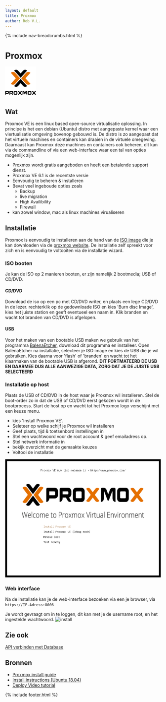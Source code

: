 ```yaml
---
layout: default
title: Proxmox
author: Rob V.L.
---
```


{% include nav-breadcrumbs.html %}



# Proxmox

![Proxmox](../../media/logo/proxmox.png)


## Wat
Proxmox VE is een linux based open-source virtualisatie oplossing. In principe is het een debian (Ubuntu) distro met aangepaste kernel waar een viertualisatie omgeving bovenop gebouwd is. De distro is zo aangepast dat het virtuele machines en containers kan draaien in de virtuele omegeving. Daarnaast kan Proxmox deze machines en containers ook beheren, dit kan via de commandline of via een web-interface waar een tal van opties mogenlijk zijn. 

* Proxmox wordt gratis aangeboden en heeft een betalende support dienst.
* Proxmox VE 6.1 is de recentste versie
* Eenvoudig te beheren & installeren
* Bevat veel ingeboude opties zoals 
    * Backup
    * live migration
    * High Availibility
    * Firewall
* kan zowel window, mac als linux machines virualiseren


## Installatie 
Proxmox is eenvoudig te installeren aan de hand van de [ISO image](https://www.proxmox.com/en/downloads/category/iso-images-pve) die je kan downloaden via de [proxmox website](https://www.proxmox.com/en/). De installatie zelf spreekt voor zich en is eenvoudig te voltooiten via de installatie wizard.

### ISO booten
Je kan de ISO op 2 manieren booten, er zijn namelijk 2 bootmedia; USB of CD/DVD.

#### CD/DVD
Download de iso op een pc met CD/DVD writer, en plaats een lege CD/DVD in de lezer.
rechterklik op de gedownloade ISO en kies 'Burn disc Image', kies het juiste station en geeft eventueel een naam in.
Klik branden en wacht tot branden van CD/DVD is afgelopen.

#### USB
Voor het maken van een bootable USB maken we gebruik van het programma [BalenaEtcher](https://www.balena.io/etcher/), download dit programma en installeer.
Open BalenaEtcher na installatie, selecteer je ISO image en kies de USB die je wil gebruiken. Kies daarna voor 'flash' of 'branden' en wacht tot het klaarmaken van de bootable USB is afgerond.
__DIT FORTMATEERD DE USB EN DAARMEE DUS ALLE AANWEZIGE DATA, ZORG DAT JE DE JUISTE USB SELECTEERD__

### Installatie op host
Plaats de USB of CD/DVD in de host waar je Proxmox wil installeren. Stel de boot-order zo in dat de USB of CD/DVD eerst gekozen wordt in de bootprocess.
Start de host op en wacht tot het Proxmox logo verschijnt met een keuze menu.
* kies 'Install Proxmox VE'.
* Seleteer op welke schijf je Proxmox wil installeren
* Geef plaats, tijd & toetsenbord instellingen in
* Stel een wachtwoord voor de root account & geef emailadress op.
* Stel netwerk informatie in
* bekijk overzicht met de gemaakte keuzes
* Voltooi de installatie 

![install](../../media/proxmox/install.gif)

### Web interface
Na de installatie kan je de web-interface bezoeken via een je browser, via ```https://IP.Adress:8006```

Je wordt gevraagt om in te loggen, dit kan met je de username root, en het ingestelde wachtwoord.
![install](../../media/proxmox/login.gif)



## Zie ook
[API verbinden met Database](link)

## Bronnen 
* [Proxmox install guide](https://pve.proxmox.com/pve-docs/images/screenshot/pve-grub-menu.png)
* [Install instructions (Ubuntu 18.04)](https://docs.microsoft.com/nl-nl/dotnet/core/install/linux-package-manager-ubuntu-1804)
* [Deploy Video tutorial](https://www.youtube.com/watch?v=6VK370-Yk3A)

{% include footer.html %}
